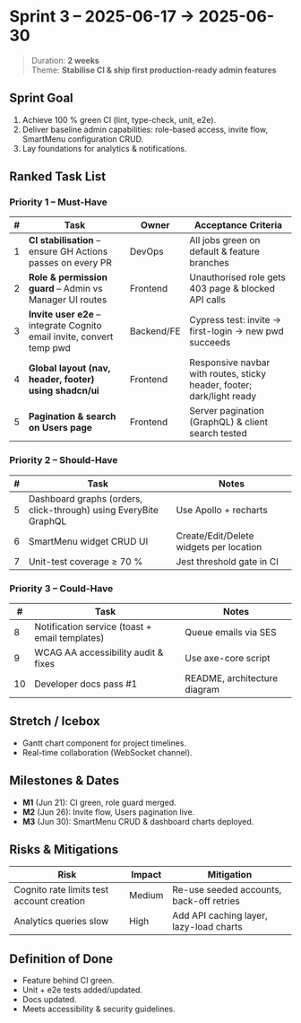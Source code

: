# Sprint 3 – 2025-06-17 → 2025-06-30

> Duration: **2 weeks**  
> Theme: **Stabilise CI & ship first production-ready admin features**

## Sprint Goal
1. Achieve 100 % green CI (lint, type-check, unit, e2e).  
2. Deliver baseline admin capabilities: role-based access, invite flow, SmartMenu configuration CRUD.  
3. Lay foundations for analytics & notifications.

## Ranked Task List

### Priority 1 – Must-Have
| # | Task | Owner | Acceptance Criteria |
|---|------|-------|---------------------|
|1|**CI stabilisation** – ensure GH Actions passes on every PR|DevOps|All jobs green on default & feature branches|
|2|**Role & permission guard** – Admin vs Manager UI routes|Frontend|Unauthorised role gets 403 page & blocked API calls|
|3|**Invite user e2e** – integrate Cognito email invite, convert temp pwd|Backend/FE|Cypress test: invite → first-login → new pwd succeeds|
|4|**Global layout (nav, header, footer) using shadcn/ui**|Frontend|Responsive navbar with routes, sticky header, footer; dark/light ready|
|5|**Pagination & search on Users page**|Frontend|Server pagination (GraphQL) & client search tested|

### Priority 2 – Should-Have
| # | Task | Notes |
|---|------|-------|
|5|Dashboard graphs (orders, click-through) using EveryBite GraphQL|Use Apollo + recharts|
|6|SmartMenu widget CRUD UI|Create/Edit/Delete widgets per location|
|7|Unit-test coverage ≥ 70 %|Jest threshold gate in CI|

### Priority 3 – Could-Have
| # | Task | Notes |
|---|------|-------|
|8|Notification service (toast + email templates)|Queue emails via SES|
|9|WCAG AA accessibility audit & fixes|Use axe-core script|
|10|Developer docs pass #1|README, architecture diagram|

## Stretch / Icebox
* Gantt chart component for project timelines.  
* Real-time collaboration (WebSocket channel).

## Milestones & Dates
- **M1** (Jun 21): CI green, role guard merged.  
- **M2** (Jun 26): Invite flow, Users pagination live.  
- **M3** (Jun 30): SmartMenu CRUD & dashboard charts deployed.

## Risks & Mitigations
| Risk | Impact | Mitigation |
|------|--------|-----------|
|Cognito rate limits test account creation|Medium|Re-use seeded accounts, back-off retries|
|Analytics queries slow|High|Add API caching layer, lazy-load charts|

## Definition of Done
- Feature behind CI green.  
- Unit + e2e tests added/updated.  
- Docs updated.  
- Meets accessibility & security guidelines.
